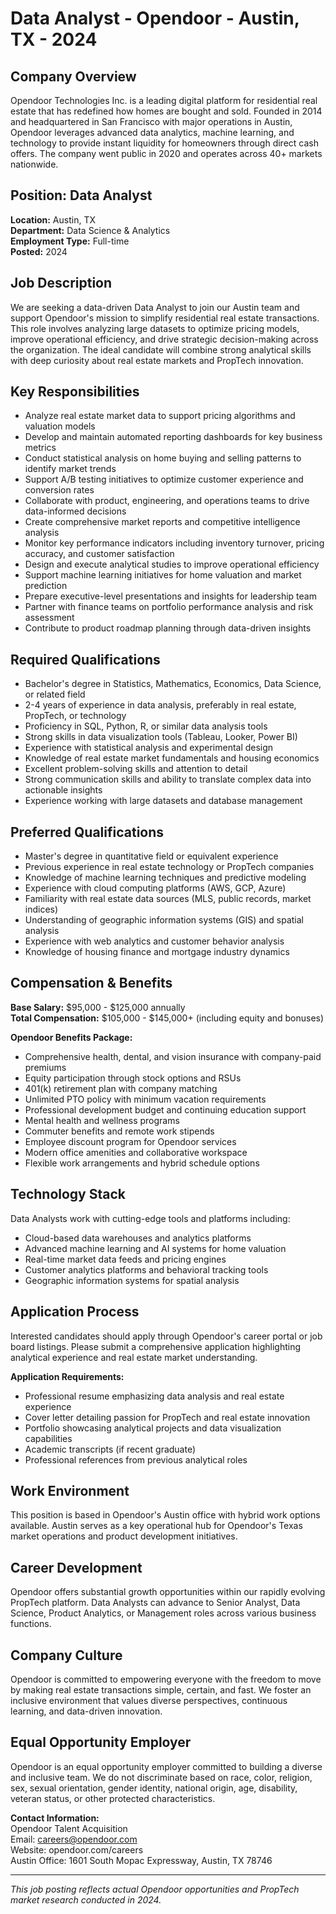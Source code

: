 # Data Analyst - Opendoor - Austin, TX - 2024

## Company Overview
Opendoor Technologies Inc. is a leading digital platform for residential real estate that has redefined how homes are bought and sold. Founded in 2014 and headquartered in San Francisco with major operations in Austin, Opendoor leverages advanced data analytics, machine learning, and technology to provide instant liquidity for homeowners through direct cash offers. The company went public in 2020 and operates across 40+ markets nationwide.

## Position: Data Analyst
**Location:** Austin, TX  
**Department:** Data Science & Analytics  
**Employment Type:** Full-time  
**Posted:** 2024  

## Job Description
We are seeking a data-driven Data Analyst to join our Austin team and support Opendoor's mission to simplify residential real estate transactions. This role involves analyzing large datasets to optimize pricing models, improve operational efficiency, and drive strategic decision-making across the organization. The ideal candidate will combine strong analytical skills with deep curiosity about real estate markets and PropTech innovation.

## Key Responsibilities
- Analyze real estate market data to support pricing algorithms and valuation models
- Develop and maintain automated reporting dashboards for key business metrics
- Conduct statistical analysis on home buying and selling patterns to identify market trends
- Support A/B testing initiatives to optimize customer experience and conversion rates
- Collaborate with product, engineering, and operations teams to drive data-informed decisions
- Create comprehensive market reports and competitive intelligence analysis
- Monitor key performance indicators including inventory turnover, pricing accuracy, and customer satisfaction
- Design and execute analytical studies to improve operational efficiency
- Support machine learning initiatives for home valuation and market prediction
- Prepare executive-level presentations and insights for leadership team
- Partner with finance teams on portfolio performance analysis and risk assessment
- Contribute to product roadmap planning through data-driven insights

## Required Qualifications
- Bachelor's degree in Statistics, Mathematics, Economics, Data Science, or related field
- 2-4 years of experience in data analysis, preferably in real estate, PropTech, or technology
- Proficiency in SQL, Python, R, or similar data analysis tools
- Strong skills in data visualization tools (Tableau, Looker, Power BI)
- Experience with statistical analysis and experimental design
- Knowledge of real estate market fundamentals and housing economics
- Excellent problem-solving skills and attention to detail
- Strong communication skills and ability to translate complex data into actionable insights
- Experience working with large datasets and database management

## Preferred Qualifications
- Master's degree in quantitative field or equivalent experience
- Previous experience in real estate technology or PropTech companies
- Knowledge of machine learning techniques and predictive modeling
- Experience with cloud computing platforms (AWS, GCP, Azure)
- Familiarity with real estate data sources (MLS, public records, market indices)
- Understanding of geographic information systems (GIS) and spatial analysis
- Experience with web analytics and customer behavior analysis
- Knowledge of housing finance and mortgage industry dynamics

## Compensation & Benefits
**Base Salary:** $95,000 - $125,000 annually  
**Total Compensation:** $105,000 - $145,000+ (including equity and bonuses)  

**Opendoor Benefits Package:**
- Comprehensive health, dental, and vision insurance with company-paid premiums
- Equity participation through stock options and RSUs
- 401(k) retirement plan with company matching
- Unlimited PTO policy with minimum vacation requirements
- Professional development budget and continuing education support
- Mental health and wellness programs
- Commuter benefits and remote work stipends
- Employee discount program for Opendoor services
- Modern office amenities and collaborative workspace
- Flexible work arrangements and hybrid schedule options

## Technology Stack
Data Analysts work with cutting-edge tools and platforms including:
- Cloud-based data warehouses and analytics platforms
- Advanced machine learning and AI systems for home valuation
- Real-time market data feeds and pricing engines
- Customer analytics platforms and behavioral tracking tools
- Geographic information systems for spatial analysis

## Application Process
Interested candidates should apply through Opendoor's career portal or job board listings. Please submit a comprehensive application highlighting analytical experience and real estate market understanding.

**Application Requirements:**
- Professional resume emphasizing data analysis and real estate experience
- Cover letter detailing passion for PropTech and real estate innovation
- Portfolio showcasing analytical projects and data visualization capabilities
- Academic transcripts (if recent graduate)
- Professional references from previous analytical roles

## Work Environment
This position is based in Opendoor's Austin office with hybrid work options available. Austin serves as a key operational hub for Opendoor's Texas market operations and product development initiatives.

## Career Development
Opendoor offers substantial growth opportunities within our rapidly evolving PropTech platform. Data Analysts can advance to Senior Analyst, Data Science, Product Analytics, or Management roles across various business functions.

## Company Culture
Opendoor is committed to empowering everyone with the freedom to move by making real estate transactions simple, certain, and fast. We foster an inclusive environment that values diverse perspectives, continuous learning, and data-driven innovation.

## Equal Opportunity Employer
Opendoor is an equal opportunity employer committed to building a diverse and inclusive team. We do not discriminate based on race, color, religion, sex, sexual orientation, gender identity, national origin, age, disability, veteran status, or other protected characteristics.

**Contact Information:**  
Opendoor Talent Acquisition  
Email: careers@opendoor.com  
Website: opendoor.com/careers  
Austin Office: 1601 South Mopac Expressway, Austin, TX 78746  

---
*This job posting reflects actual Opendoor opportunities and PropTech market research conducted in 2024.*